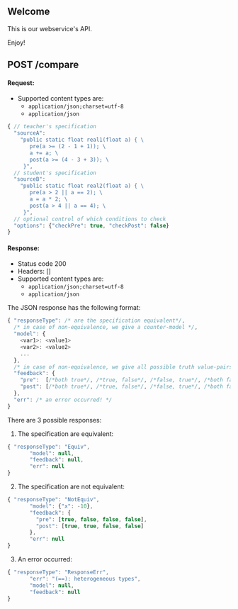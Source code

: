 ## Welcome

This is our webservice's API.

Enjoy!

## POST /compare

#### Request:
- Supported content types are:
    - `application/json;charset=utf-8`
    - `application/json`

```javascript
{ // teacher's specification
  "sourceA":
    "public static float real1(float a) { \
       pre(a >= (2 - 1 + 1)); \
       a += a; \
       post(a >= (4 - 3 + 3)); \
     }",
  // student's specification
  "sourceB":
    "public static float real2(float a) { \
       pre(a > 2 || a == 2); \
       a = a * 2; \
       post(a > 4 || a == 4); \
     }",
  // optional control of which conditions to check
  "options": {"checkPre": true, "checkPost": false}
}
```

#### Response:

- Status code 200
- Headers: []
- Supported content types are:
    - `application/json;charset=utf-8`
    - `application/json`


The JSON response has the following format:
```javascript
{ "responseType": /* are the specification equivalent*/,
  /* in case of non-equivalence, we give a counter-model */,
  "model": {
    <var1>: <value1>
    <var2>: <value2>
    ...
  },
  /* in case of non-equivalence, we give all possible truth value-pairs of the specifications */
  "feedback": {
    "pre":  [/*both true*/, /*true, false*/, /*false, true*/, /*both false*/],
    "post": [/*both true*/, /*true, false*/, /*false, true*/, /*both false*/]
  },
  "err": /* an error occurred! */
}
```

There are 3 possible responses:
  1. The specification are equivalent:
  ```javascript
  { "responseType": "Equiv",
         "model": null,
         "feedback": null,
         "err": null
  }
  ```
  2. The specification are not equivalent:
  ```javascript
  { "responseType": "NotEquiv",
         "model": {"x": -10},
         "feedback": {
           "pre": [true, false, false, false],
           "post": [true, true, false, false]
         },
         "err": null
  }
  ```
  3. An error occurred:
  ```javascript
  { "responseType": "ResponseErr",
         "err": "(==): heterogeneous types",
         "model": null,
         "feedback": null
  }
  ```
